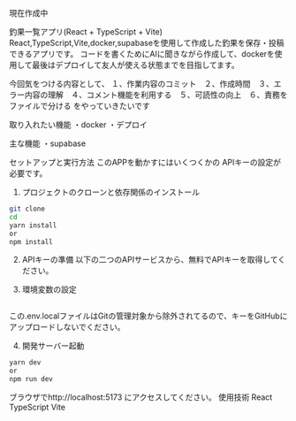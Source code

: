 現在作成中

釣果一覧アプリ(React + TypeScript + Vite)
React,TypeScript,Vite,docker,supabaseを使用して作成した釣果を保存・投稿できるアプリです。
コードを書くためにAIに聞きながら作成して、dockerを使用して最後はデプロイして友人が使える状態までを目指してます。

今回気をつける内容として、
１、作業内容のコミット　２、作成時間　３、エラー内容の理解　４、コメント機能を利用する　５、可読性の向上　６、責務をファイルで分ける
をやっていきたいです

取り入れたい機能
・docker
・デプロイ

主な機能
・supabase

セットアップと実行方法
このAPPを動かすにはいくつくかの APIキーの設定が必要です。
1. プロジェクトのクローンと依存関係のインストール
```bash
git clone 
cd 
yarn install
or
npm install
```
2. APIキーの準備
以下の二つのAPIサービスから、無料でAPIキーを取得してください。


3. 環境変数の設定

```bash

```
この.env.localファイルはGitの管理対象から除外されてるので、キーをGitHubにアップロードしないでください。

4. 開発サーバー起動
```bash
yarn dev
or
npm run dev
```
ブラウザでhttp://localhost:5173 にアクセスしてください。
使用技術
React
TypeScript
Vite